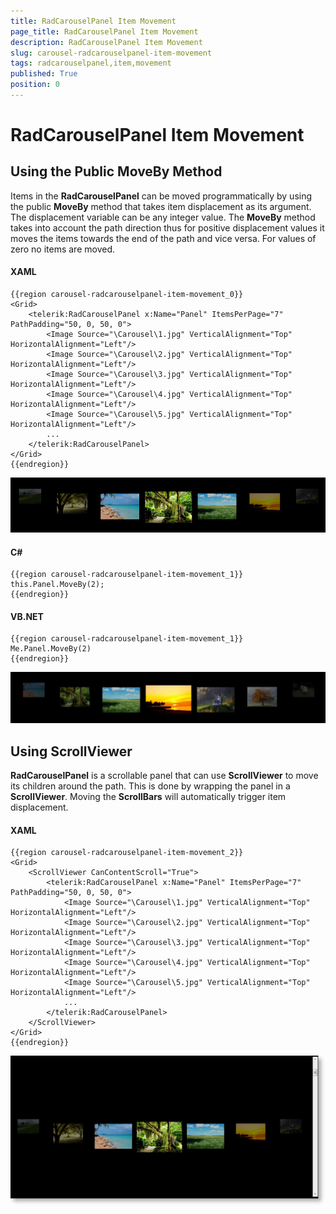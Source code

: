 ```yaml
---
title: RadCarouselPanel Item Movement
page_title: RadCarouselPanel Item Movement
description: RadCarouselPanel Item Movement
slug: carousel-radcarouselpanel-item-movement
tags: radcarouselpanel,item,movement
published: True
position: 0
---
```


# RadCarouselPanel Item Movement

## Using the Public MoveBy Method

Items in the __RadCarouselPanel__ can be moved programmatically by using the public __MoveBy__ method that takes item displacement as its argument. The displacement variable can be any integer value. The __MoveBy__ method takes into account the path direction thus for positive displacement values it moves the items towards the end of the path and vice versa. For values of zero no items are moved. 

#### __XAML__

	{{region carousel-radcarouselpanel-item-movement_0}}
	<Grid>
	    <telerik:RadCarouselPanel x:Name="Panel" ItemsPerPage="7" PathPadding="50, 0, 50, 0">
	        <Image Source="\Carousel\1.jpg" VerticalAlignment="Top" HorizontalAlignment="Left"/>
	        <Image Source="\Carousel\2.jpg" VerticalAlignment="Top" HorizontalAlignment="Left"/>
	        <Image Source="\Carousel\3.jpg" VerticalAlignment="Top" HorizontalAlignment="Left"/>
	        <Image Source="\Carousel\4.jpg" VerticalAlignment="Top" HorizontalAlignment="Left"/>
	        <Image Source="\Carousel\5.jpg" VerticalAlignment="Top" HorizontalAlignment="Left"/>
	        ...
	    </telerik:RadCarouselPanel>
	</Grid>
	{{endregion}}

![](images/CarouselPanelMovement_01.png)

#### __C#__

	{{region carousel-radcarouselpanel-item-movement_1}}
	this.Panel.MoveBy(2);
	{{endregion}}

#### __VB.NET__

	{{region carousel-radcarouselpanel-item-movement_1}}
	Me.Panel.MoveBy(2)
	{{endregion}}

![](images/CarouselPanelMovement_02.png)

## Using ScrollViewer

__RadCarouselPanel__ is a scrollable panel that can use __ScrollViewer__ to move its children around the path. This is done by wrapping the panel in a __ScrollViewer__. Moving the __ScrollBars__ will automatically trigger item displacement.

#### __XAML__

	{{region carousel-radcarouselpanel-item-movement_2}}
	<Grid>
	    <ScrollViewer CanContentScroll="True">
	        <telerik:RadCarouselPanel x:Name="Panel" ItemsPerPage="7" PathPadding="50, 0, 50, 0">
	            <Image Source="\Carousel\1.jpg" VerticalAlignment="Top" HorizontalAlignment="Left"/>
	            <Image Source="\Carousel\2.jpg" VerticalAlignment="Top" HorizontalAlignment="Left"/>
	            <Image Source="\Carousel\3.jpg" VerticalAlignment="Top" HorizontalAlignment="Left"/>
	            <Image Source="\Carousel\4.jpg" VerticalAlignment="Top" HorizontalAlignment="Left"/>
	            <Image Source="\Carousel\5.jpg" VerticalAlignment="Top" HorizontalAlignment="Left"/>
	            ...
	        </telerik:RadCarouselPanel>
	    </ScrollViewer>
	</Grid>
	{{endregion}}

![](images/CarouselPanelMovement_03_thumb.png)